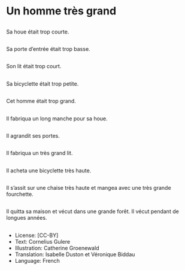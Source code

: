 # Un homme très grand

##
Sa houe était trop
courte.

##
Sa porte d’entrée était
trop basse.

##
Son lit était trop court.

##
Sa bicyclette était trop
petite.

##
Cet homme était trop
grand.

##
Il fabriqua un long
manche pour sa houe.

##
Il agrandit ses portes.

##
Il fabriqua un très grand
lit.

##
Il acheta une bicyclette
très haute.

##
Il s’assit sur une chaise
très haute et mangea
avec une très grande
fourchette.

##
Il quitta sa maison et
vécut dans une grande
forêt.
Il vécut pendant de
longues années.

##
* License: [CC-BY]
* Text: Cornelius Gulere
* Illustration: Catherine Groenewald
* Translation: Isabelle Duston et Véronique Biddau
* Language: French

